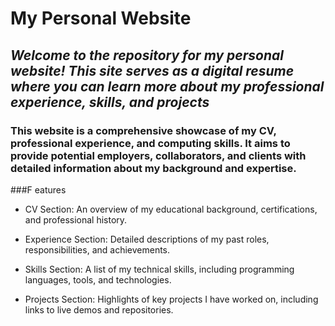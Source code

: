 # My Personal Website
## _Welcome to the repository for my personal website! This site serves as a digital resume where you can learn more about my professional experience, skills, and projects_


### This website is a comprehensive showcase of my CV, professional experience, and computing skills. It aims to provide potential employers, collaborators, and clients with detailed information about my background and expertise.

###F eatures
* CV Section: An overview of my educational background, certifications, and professional history.
* Experience Section: Detailed descriptions of my past roles, responsibilities, and achievements.

* Skills Section: A list of my technical skills, including programming languages, tools, and technologies.
* Projects Section: Highlights of key projects I have worked on, including links to live demos and repositories.
